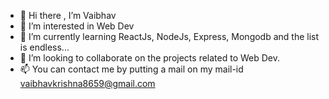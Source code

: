 

- 👋 Hi there , I’m Vaibhav
- 👀 I’m interested in Web Dev
- 🌱 I’m currently learning ReactJs, NodeJs, Express, Mongodb and the list is endless...
- 👯 I’m looking to collaborate on the projects related to Web Dev.
- 📫 You can contact me by putting a mail on my mail-id [vaibhavkrishna8659@gmail.com](url)
<!-- 
**vaibhav-0805/vaibhav-0805** is a ✨ _special_ ✨ repository because its `README.md` (this file) appears on your GitHub profile.

Here are some ideas to get you started:


-->
